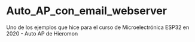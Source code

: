 # Auto_AP_con_email_webserver
Uno de los ejemplos que hice para el curso de Microelectrónica ESP32 en 2020 - Auto AP de Hieromon
